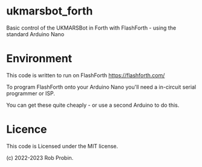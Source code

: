 # ukmarsbot_forth
Basic control of the UKMARSBot in Forth with FlashForth - using the standard Arduino Nano

# Environment

This code is written to run on FlashForth https://flashforth.com/

To program FlashForth onto your Arduino Nano you'll need a in-circuit serial programmer or ISP.

You can get these quite cheaply - or use a second Arduino to do this.

# Licence

This code is Licensed under the MIT license.

(c) 2022-2023 Rob Probin.


